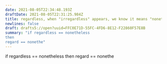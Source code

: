 ```yaml
---
date: 2021-08-05T22:34:48.193Z
draftDate: 2021-08-05T22:31:25.984Z
title: regardless, when "irregardless" appears, we know it means "nonetheless"
newlines: false
draft: drafts5://open?uuid=FFC0E71D-55FC-4FD6-8E12-F22860F57E8B
summary: "if regardless == nonetheless
then
regard == nonethe"
---
```



if regardless == nonetheless
then
regard == nonethe

